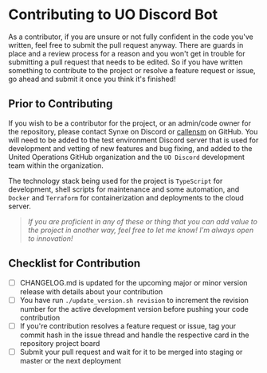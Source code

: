# Contributing to UO Discord Bot

As a contributor, if you are unsure or not fully confident in the code you've written, feel free to submit the pull request anyway. There are guards in place and a review process for a reason and you won't get in trouble for submitting a pull request that needs to be edited. So if you have written something to contribute to the project or resolve a feature request or issue, go ahead and submit it once you think it's finished!

## Prior to Contributing

If you wish to be a contributor for the project, or an admin/code owner for the repository, please contact Synxe on Discord or [callensm](https://github.com/callensm) on GitHub. You will need to be added to the test environment Discord server that is used for development and vetting of new features and bug fixing, and added to the United Operations GitHub organization and the `UO Discord` development team within the organization.

The technology stack being used for the project is `TypeScript` for development, shell scripts for maintenance and some automation, and `Docker` and `Terraform` for containerization and deployments to the cloud server.

> _If you are proficient in any of these or thing that you can add value to the project in another way, feel free to let me know! I'm always open to innovation!_

## Checklist for Contribution

- [ ] CHANGELOG.md is updated for the upcoming major or minor version release with details about your contribution
- [ ] You have run `./update_version.sh revision` to increment the revision number for the active development version before pushing your code contribution
- [ ] If you're contribution resolves a feature request or issue, tag your commit hash in the issue thread and handle the respective card in the repository project board
- [ ] Submit your pull request and wait for it to be merged into staging or master or the next deployment
